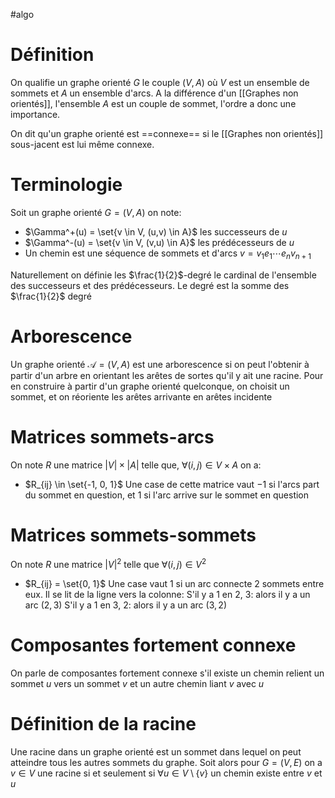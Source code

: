#algo
# Définition
On qualifie un graphe orienté $G$ le couple $(V, A)$ où $V$ est un ensemble de sommets et $A$ un ensemble d'arcs. A la différence d'un [[Graphes non orientés]], l'ensemble $A$ est un couple de sommet, l'ordre a donc une importance.

On dit qu'un graphe orienté est ==connexe== si le [[Graphes non orientés]] sous-jacent est lui même connexe.

# Terminologie

Soit un graphe orienté $G = (V, A)$ on note:
- $\Gamma^+(u) = \set{v \in V, (u,v) \in A}$ les successeurs de $u$
- $\Gamma^-(u) = \set{v \in V, (v,u) \in A}$ les prédécesseurs de $u$
- Un chemin est une séquence de sommets et d'arcs $v = v_1e_1\cdots e_nv_{n+1}$ 

Naturellement on définie les $\frac{1}{2}$-degré le cardinal de l'ensemble des successeurs et des prédécesseurs. Le degré est la somme des $\frac{1}{2}$ degré

# Arborescence
Un graphe orienté $\mathcal{A} = (V, A)$ est une arborescence si on peut l'obtenir à partir d'un arbre en orientant les arêtes de sortes qu'il y ait une racine.
Pour en construire à partir d'un graphe orienté quelconque, on choisit un sommet, et on réoriente les arêtes arrivante en arêtes incidente

# Matrices sommets-arcs
On note $R$ une matrice $|V| \times |A|$ telle que, $\forall(i,j) \in V \times A$ on a:
- $R_{ij} \in \set{-1, 0, 1}$
Une case de cette matrice vaut $-1$ si l'arcs part du sommet en question, et $1$ si l'arc arrive sur le sommet en question

# Matrices sommets-sommets
On note $R$ une matrice $|V|^2$ telle que $\forall(i,j) \in V^2$
- $R_{ij} = \set{0, 1}$
Une case vaut 1 si un arc connecte 2 sommets entre eux. Il se lit de la ligne vers la colonne:
S'il y a 1 en 2, 3: alors il y a un arc $(2, 3)$
S'il y a 1 en 3, 2: alors il y a un arc $(3, 2)$

# Composantes fortement connexe
On parle de composantes fortement connexe s'il existe un chemin relient un sommet $u$ vers un sommet $v$ et un autre chemin liant $v$ avec $u$

# Définition de la racine
Une racine dans un graphe orienté est un sommet dans lequel on peut atteindre tous les autres sommets du graphe.
Soit alors pour $G = (V, E)$ on a $v \in V$ une racine si et seulement si  $\forall u \in V\setminus \{v\}$ un chemin existe entre $v$ et $u$